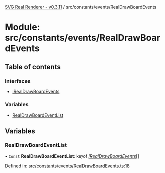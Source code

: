 [SVG Real Renderer - v0.3.11](../docs.md) / src/constants/events/RealDrawBoardEvents

# Module: src/constants/events/RealDrawBoardEvents

## Table of contents

### Interfaces

- [IRealDrawBoardEvents](../interfaces/src_constants_events_realdrawboardevents.irealdrawboardevents.md)

### Variables

- [RealDrawBoardEventList](src_constants_events_realdrawboardevents.md#realdrawboardeventlist)

## Variables

### RealDrawBoardEventList

• `Const` **RealDrawBoardEventList**: keyof [*IRealDrawBoardEvents*](../interfaces/src_constants_events_realdrawboardevents.irealdrawboardevents.md)[]

Defined in: [src/constants/events/RealDrawBoardEvents.ts:18](https://github.com/HarshKhandeparkar/svg-real-renderer/blob/eb44e85/src/constants/events/RealDrawBoardEvents.ts#L18)
